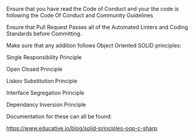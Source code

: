 Ensure that you have read the Code of Conduct and your the code is following the 
Code Of Conduct and Community Guidelines

Ensure that Pull Request Passes all of the Automated Linters and Coding Standards before Committing.

Make sure that any addition follows Object Oriented SOLID principles:

  Single Responsibility Principle
  
  Open Closed Principle
  
  Liskov Substitution Principle
  
  Interface Segregation Principle 
  
  Dependancy Inversion Principle
  
Documentation for these can all be found:

<https://www.educative.io/blog/solid-principles-oop-c-sharp>
